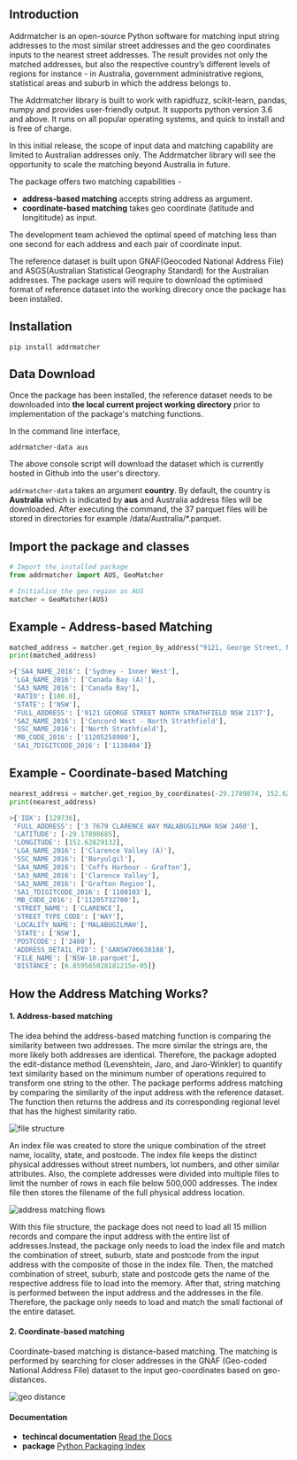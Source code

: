 Introduction
------------
Addrmatcher is an open-source Python software for matching input string addresses to the most similar street addresses and the geo coordinates inputs to the nearest street addresses. The result provides not only the matched addresses, but also the respective country’s different levels of regions for instance - in Australia, government administrative regions, statistical areas and suburb in which the address belongs to. 

The Addrmatcher library is built to work with rapidfuzz, scikit-learn, pandas, numpy and provides user-friendly output. It supports python version 3.6 and above. It runs on all popular operating systems, and quick to install and is free of charge. 

In this initial release, the scope of input data and matching capability are limited to Australian addresses only. The Addrmatcher library will see the opportunity to scale the matching beyond Australia in future. 

The package offers two matching capabilities -
* __address-based matching__ accepts string address as argument.
* __coordinate-based matching__ takes geo coordinate (latitude and longititude) as input.

The development team achieved the optimal speed of matching less than one second for each address and each pair of coordinate input. 

The reference dataset is built upon GNAF(Geocoded National Address File) and ASGS(Australian Statistical Geography Standard) for the Australian addresses. The package users will require to download the optimised format of reference dataset into the working direcory once the package has been installed.

Installation
------------
`pip install addrmatcher`

Data Download
-------------
 Once the package has been installed, the reference dataset needs to be downloaded into __the local current project working directory__ prior to implementation of the package's matching functions. 

 In the command line interface,

`addrmatcher-data aus`

The above console script will download the dataset which is currently hosted in Github into the user's directory.

`addrmatcher-data` takes an argument __country__. By default, the country is __Australia__ which is indicated by __aus__ and Australia address files will be downloaded. After executing the command, the 37 parquet files will be stored in directories for example /data/Australia/*.parquet. 
       
Import the package and classes
------------------
```python
# Import the installed package
from addrmatcher import AUS, GeoMatcher

# Initialise the geo region as AUS
matcher = GeoMatcher(AUS)
```

Example - Address-based Matching
--------------------------------
```python
matched_address = matcher.get_region_by_address("9121, George Street, North Strathfield, NSW 2137")
print(matched_address)

>{'SA4_NAME_2016': ['Sydney - Inner West'],
 'LGA_NAME_2016': ['Canada Bay (A)'],
 'SA3_NAME_2016': ['Canada Bay'],
 'RATIO': [100.0],
 'STATE': ['NSW'],
 'FULL_ADDRESS': ['9121 GEORGE STREET NORTH STRATHFIELD NSW 2137'],
 'SA2_NAME_2016': ['Concord West - North Strathfield'],
 'SSC_NAME_2016': ['North Strathfield'],
 'MB_CODE_2016': ['11205258900'],
 'SA1_7DIGITCODE_2016': ['1138404']}
```

Example - Coordinate-based Matching
-----------------------------------
```python
nearest_address = matcher.get_region_by_coordinates(-29.1789874, 152.628291)
print(nearest_address)

>{'IDX': [129736],
 'FULL_ADDRESS': ['3 7679 CLARENCE WAY MALABUGILMAH NSW 2460'],
 'LATITUDE': [-29.17898685],
 'LONGITUDE': [152.62829132],
 'LGA_NAME_2016': ['Clarence Valley (A)'],
 'SSC_NAME_2016': ['Baryulgil'],
 'SA4_NAME_2016': ['Coffs Harbour - Grafton'],
 'SA3_NAME_2016': ['Clarence Valley'],
 'SA2_NAME_2016': ['Grafton Region'],
 'SA1_7DIGITCODE_2016': ['1108103'],
 'MB_CODE_2016': ['11205732700'],
 'STREET_NAME': ['CLARENCE'],
 'STREET_TYPE_CODE': ['WAY'],
 'LOCALITY_NAME': ['MALABUGILMAH'],
 'STATE': ['NSW'],
 'POSTCODE': ['2460'],
 'ADDRESS_DETAIL_PID': ['GANSW706638188'],
 'FILE_NAME': ['NSW-10.parquet'],
 'DISTANCE': [6.859565028181215e-05]}
```

How the Address Matching Works?
-------------------------------
#### 1. Address-based matching
The idea behind the address-based matching function is comparing the similarity between two addresses. The more similar the strings are, the more likely both addresses are identical. Therefore, the package adopted the edit-distance method (Levenshtein, Jaro, and Jaro-Winkler) to quantify text similarity based on the minimum number of operations required to transform one string to the other.
The package performs address matching by comparing the similarity of the input address with the reference dataset. The function then returns the address and its corresponding regional level that has the highest similarity ratio.

![file structure](https://raw.githubusercontent.com/uts-mdsi-ilab2-synergy/addrmatcher/main/docs/images/file-structure.png)

An index file was created to store the unique combination of the street name, locality, state, and postcode. The index file keeps the distinct physical addresses without street numbers, lot numbers, and other similar attributes. Also, the complete addresses were divided into multiple files to limit the number of rows in each file below 500,000 addresses. The index file then stores the filename of the full physical address location.

![address matching flows ](https://raw.githubusercontent.com/uts-mdsi-ilab2-synergy/addrmatcher/main/docs/images/flows.png)

With this file structure, the package does not need to load all 15 million records and compare the input address with the entire list of addresses.Instead, the package only needs to load the index file and match the combination of street, suburb, state and postcode from the input address with the composite of those in the index file. Then, the matched combination of street, suburb, state and postcode gets the name of the respective address file to load into the memory. After that, string matching is performed between the input address and the addresses in the file. Therefore, the package only needs to load and match the small factional of the entire dataset.

#### 2. Coordinate-based matching
Coordinate-based matching is distance-based matching. The matching is performed by searching for closer addresses in the GNAF (Geo-coded National Address File) dataset to the input geo-coordinates based on geo-distances.

![geo distance](https://raw.githubusercontent.com/uts-mdsi-ilab2-synergy/addrmatcher/main/docs/images/geo-distance.png)

#### Documentation
* __techincal documentation__ [Read the Docs](https://addrmatcher.readthedocs.io/en/latest/)
* __package__ [Python Packaging Index](https://pypi.org/project/addrmatcher/)